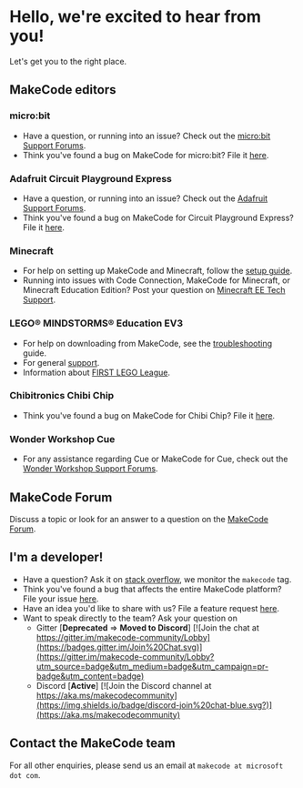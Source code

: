 # Hello, we're excited to hear from you!

Let's get you to the right place.

## MakeCode editors

### micro:bit

- Have a question, or running into an issue? Check out the [micro:bit Support Forums](https://support.microbit.org/).
- Think you've found a bug on MakeCode for micro:bit? File it [here](https://github.com/microsoft/pxt-microbit/issues/new?labels=bug).

### Adafruit Circuit Playground Express
- Have a question, or running into an issue? Check out the [Adafruit Support Forums](https://www.adafruit.com/support).
- Think you've found a bug on MakeCode for Circuit Playground Express? File it [here](https://github.com/microsoft/pxt-adafruit/issues/new?labels=bug).

### Minecraft

- For help on setting up MakeCode and Minecraft, follow the [setup guide](https://minecraft.makecode.com/setup).
- Running into issues with Code Connection, MakeCode for Minecraft, or Minecraft Education Edition? Post your question on [Minecraft EE Tech Support](https://education.minecraft.net/technical-support).

### LEGO® MINDSTORMS® Education EV3

- For help on downloading from MakeCode, see the [troubleshooting](https://makecode.mindstorms.com/troubleshoot) guide.
- For general [support]( https://www.lego.com/service/).
- Information about [FIRST LEGO League](https://makecode.mindstorms.com/fll).

### Chibitronics Chibi Chip

- Think you've found a bug on MakeCode for Chibi Chip? File it [here](https://github.com/microsoft/pxt-chibitronics/issues/new?labels=bug).

### Wonder Workshop Cue

- For any assistance regarding Cue or MakeCode for Cue, check out the [Wonder Workshop Support Forums](https://help.makewonder.com/).

## MakeCode Forum

Discuss a topic or look for an answer to a question on the [MakeCode Forum](https://forum.makecode.com).


## I'm a developer!

- Have a question? Ask it on [stack overflow](https://stackoverflow.com/), we monitor the ``makecode`` tag.
- Think you've found a bug that affects the entire MakeCode platform? File your issue [here](https://github.com/microsoft/pxt/issues/new?labels=bug).
- Have an idea you'd like to share with us? File a feature request [here](https://github.com/microsoft/pxt/issues/new?labels=enhancement).
- Want to speak directly to the team? Ask your question on
    - Gitter [**Deprecated** => **Moved to Discord**] [![Join the chat at https://gitter.im/makecode-community/Lobby](https://badges.gitter.im/Join%20Chat.svg)](https://gitter.im/makecode-community/Lobby?utm_source=badge&utm_medium=badge&utm_campaign=pr-badge&utm_content=badge)
    - Discord [**Active**] [![Join the Discord channel at https://aka.ms/makecodecommunity](https://img.shields.io/badge/discord-join%20chat-blue.svg?)](https://aka.ms/makecodecommunity)

## Contact the MakeCode team

For all other enquiries, please send us an email at ``makecode at microsoft dot com``.
